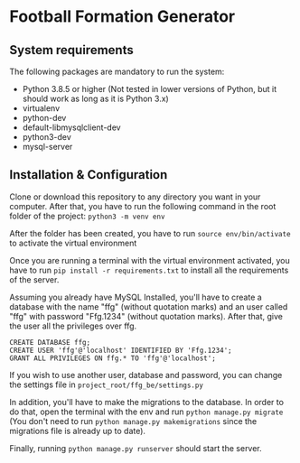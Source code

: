 # Football Formation Generator

## System requirements

The following packages are mandatory to run the system:

- Python 3.8.5 or higher (Not tested in lower versions of Python, but it should work as long as it is Python 3.x)
- virtualenv
- python-dev
- default-libmysqlclient-dev
- python3-dev
- mysql-server

## Installation & Configuration

Clone or download this repository to any directory you want in your computer. After that, you have to run the following command in the root folder of the project: `python3 -m venv env`

After the folder has been created, you have to run `source env/bin/activate` to activate the virtual environment

Once you are running a terminal with the virtual environment activated, you have to run `pip install -r requirements.txt` to install all the requirements of the server.

Assuming you already have MySQL Installed, you'll have to create a database with the name "ffg" (without quotation marks) and an user called "ffg" with password "Ffg.1234" (without quotation marks). After that, give the user all the privileges over ffg.
```
CREATE DATABASE ffg;
CREATE USER 'ffg'@'localhost' IDENTIFIED BY 'Ffg.1234';
GRANT ALL PRIVILEGES ON ffg.* TO 'ffg'@'localhost';
```
If you wish to use another user, database and password, you can change the settings file in ```project_root/ffg_be/settings.py```

In addition, you'll have to make the migrations to the database. In order to do that, open the terminal with the env and run `python manage.py migrate` (You don't need to run `python manage.py makemigrations` since the migrations file is already up to date).

Finally, running `python manage.py runserver` should start the server.
